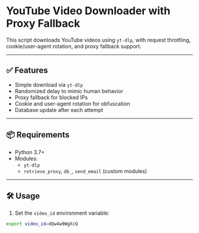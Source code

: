 # YouTube Video Downloader with Proxy Fallback

This script downloads YouTube videos using `yt-dlp`, with request throttling, cookie/user-agent rotation, and proxy fallback support.

---

## ✅ Features

- Simple download via `yt-dlp`
- Randomized delay to mimic human behavior
- Proxy fallback for blocked IPs
- Cookie and user-agent rotation for obfuscation
- Database update after each attempt

---

## 📦 Requirements

- Python 3.7+
- Modules:
  - `yt-dlp`
  - `retrieve_proxy`, `db_`, `send_email` (custom modules)

---

## 🛠️ Usage

1. Set the `video_id` environment variable:
```bash
export video_id=dQw4w9WgXcQ
